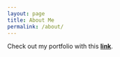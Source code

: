 ```yaml
---
layout: page
title: About Me
permalink: /about/
---
```


Check out my portfolio with this **[link](https://eugenewong.tech)**.

